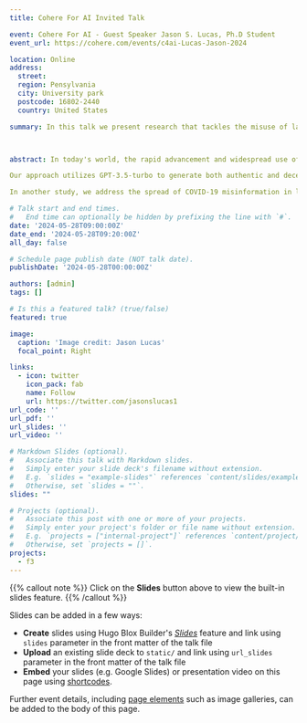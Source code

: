 ```yaml
---
title: Cohere For AI Invited Talk

event: Cohere For AI - Guest Speaker Jason S. Lucas, Ph.D Student
event_url: https://cohere.com/events/c4ai-Lucas-Jason-2024

location: Online
address:
  street: 
  region: Pensylvania
  city: University park
  postcode: 16802-2440
  country: United States

summary: In this talk we present research that tackles the misuse of large language models (LLMs) by introducing the “Fighting Fire with Fire” (F3) strategy, which uses GPT-3.5-turbo to generate and detect disinformation. By employing advanced techniques, we achieved a 68-72% accuracy in identifying deceptive content. We also address COVID-19 misinformation in low-resource regions, focusing on the Caribbean. Using US fact-checked claims, we trained models to detect misinformation in English, Spanish, and Haitian French. Our results highlight the limitations of current methods and the need for further multilingual research.



abstract: In today's world, the rapid advancement and widespread use of large language models (LLMs) have brought about both opportunities and challenges. While these models have tremendous potential, they also pose risks, particularly in generating harmful and misleading content. Our research introduces an innovative "Fighting Fire with Fire" (F3) strategy to address this issue by leveraging the capabilities of modern LLMs.

Our approach utilizes GPT-3.5-turbo to generate both authentic and deceptive content through advanced paraphrase and perturbation techniques. Furthermore, we apply zero-shot in-context semantic reasoning to differentiate genuine from deceptive posts and news articles. Our extensive experiments demonstrate that GPT-3.5-turbo achieves a superior accuracy of 68-72% in detecting disinformation, outperforming previous models. This research underscores the potential of using advanced AI to combat the very problems it may create.

In another study, we address the spread of COVID-19 misinformation in low-resource regions, focusing on the Caribbean. Given the lack of abundant fact-checking resources in these areas, we transferred knowledge from fact-checked claims in the US to detect misinformation in English, Spanish, and Haitian French. Our findings highlight the challenges and limitations of current fake news detection methods in low-resource settings and emphasize the need for further research in multilingual detection.

# Talk start and end times.
#   End time can optionally be hidden by prefixing the line with `#`.
date: '2024-05-28T09:00:00Z'
date_end: '2024-05-28T09:20:00Z'
all_day: false

# Schedule page publish date (NOT talk date).
publishDate: '2024-05-28T00:00:00Z'

authors: [admin]
tags: []

# Is this a featured talk? (true/false)
featured: true

image:
  caption: 'Image credit: Jason Lucas'
  focal_point: Right

links:
  - icon: twitter
    icon_pack: fab
    name: Follow
    url: https://twitter.com/jasonslucas1
url_code: ''
url_pdf: ''
url_slides: ''
url_video: ''

# Markdown Slides (optional).
#   Associate this talk with Markdown slides.
#   Simply enter your slide deck's filename without extension.
#   E.g. `slides = "example-slides"` references `content/slides/example-slides.md`.
#   Otherwise, set `slides = ""`.
slides: ""

# Projects (optional).
#   Associate this post with one or more of your projects.
#   Simply enter your project's folder or file name without extension.
#   E.g. `projects = ["internal-project"]` references `content/project/deep-learning/index.md`.
#   Otherwise, set `projects = []`.
projects:
  - f3
---
```


{{% callout note %}}
Click on the **Slides** button above to view the built-in slides feature.
{{% /callout %}}

Slides can be added in a few ways:

- **Create** slides using Hugo Blox Builder's [_Slides_](https://docs.hugoblox.com/reference/content-types/) feature and link using `slides` parameter in the front matter of the talk file
- **Upload** an existing slide deck to `static/` and link using `url_slides` parameter in the front matter of the talk file
- **Embed** your slides (e.g. Google Slides) or presentation video on this page using [shortcodes](https://docs.hugoblox.com/reference/markdown/).

Further event details, including [page elements](https://docs.hugoblox.com/reference/markdown/) such as image galleries, can be added to the body of this page.
